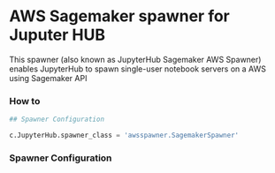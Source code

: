 # AWS Sagemaker spawner for Juputer HUB

This spawner (also known as JupyterHub Sagemaker AWS Spawner) enables JupyterHub to spawn single-user notebook servers on a AWS using Sagemaker API

### How to

```python
## Spawner Configuration

c.JupyterHub.spawner_class = 'awsspawner.SagemakerSpawner'
```

### Spawner Configuration

